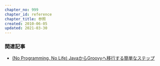 ```yaml
---
chapter_no: 999
chapter_id: reference
chapter_title: 参照
created: 2010-06-05
updated: 2021-03-30
---
```

### 関連記事
- [(No Programming, No Life) JavaからGroovyへ移行する簡単なステップ](https://npnl.hatenablog.jp/entry/20110212/1297522544)